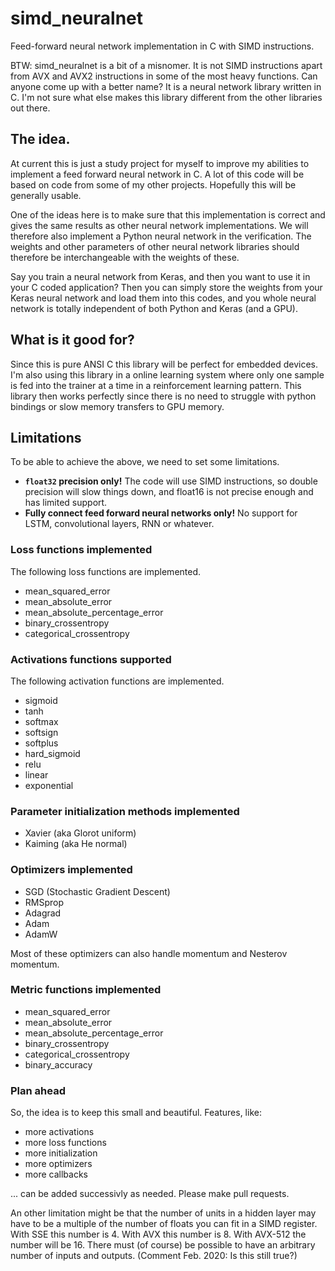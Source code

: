 # simd_neuralnet
Feed-forward neural network implementation in C with SIMD instructions.

BTW: simd_neuralnet is a bit of a misnomer. It is not SIMD instructions apart from AVX and AVX2 instructions in some of the most heavy functions. Can anyone come up with a better name? It is a neural network library written in C. I'm not sure what else makes this library different from the other libraries out there.

## The idea.
At current this is just a study project for myself to improve my abilities to implement a 
feed forward neural network in C. A lot of this code will be based on code from some of my
other projects. Hopefully this will be generally usable.

One of the ideas here is to make sure that this implementation is correct and gives the same
results as other neural network implementations. We will therefore also implement a Python
neural network in the verification. The weights and other parameters of other neural network
libraries should therefore be interchangeable with the weights of these.

Say you train a neural network from Keras, and then you want to use it in your C coded application?
Then you can simply store the weights from your Keras neural network and load them into this
codes, and you whole neural network is totally independent of both Python and Keras (and a GPU).

## What is it good for?
Since this is pure ANSI C this library will be perfect for embedded devices. I'm also using
this library in a online learning system where only one sample is fed into the trainer at a time
in a reinforcement learning pattern. This library then works perfectly since there is no need to
struggle with python bindings or slow memory transfers to GPU memory.

## Limitations
To be able to achieve the above, we need to set some limitations.

 * **`float32` precision only!** The code will use SIMD instructions, so double precision will slow things down, and float16 is not precise enough and has limited support.
 * **Fully connect feed forward neural networks only!** No support for LSTM, convolutional layers, RNN or whatever.
 
### Loss functions implemented
The following loss functions are implemented.
  * mean_squared_error
  * mean_absolute_error
  * mean_absolute_percentage_error
  * binary_crossentropy
  * categorical_crossentropy
  
### Activations functions supported
The following activation functions are implemented.
  * sigmoid
  * tanh
  * softmax
  * softsign
  * softplus
  * hard_sigmoid
  * relu
  * linear
  * exponential

### Parameter initialization methods implemented
  * Xavier (aka Glorot uniform)
  * Kaiming (aka He normal)

### Optimizers implemented
  * SGD (Stochastic Gradient Descent)
  * RMSprop
  * Adagrad
  * Adam
  * AdamW

Most of these optimizers can also handle momentum and Nesterov momentum.

### Metric functions implemented
  * mean_squared_error
  * mean_absolute_error
  * mean_absolute_percentage_error
  * binary_crossentropy
  * categorical_crossentropy
  * binary_accuracy

### Plan ahead
So, the idea is to keep this small and beautiful. Features, like:
  * more activations
  * more loss functions
  * more initialization
  * more optimizers
  * more callbacks

... can be added successivly as needed. Please make pull requests. 

An other limitation might be that the number of units in a hidden layer may have to be a multiple of the number of floats
you can fit in a SIMD register. With SSE this number is 4. With AVX this number is 8. With AVX-512 the number will be 16. There must (of course) be possible to have an arbitrary number of inputs and outputs. (Comment Feb. 2020: Is this still true?)

